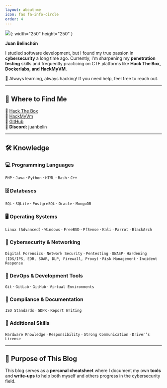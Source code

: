 ```yaml
---
layout: about-me
icon: fas fa-info-circle
order: 4
---
```





![](https://media0.giphy.com/media/v1.Y2lkPTc5MGI3NjExdDhoY2FuaWZmZnYyaXV6MTZ4MW5va25yMXE0bGRtb2F3ZWF4ZTQwOSZlcD12MV9pbnRlcm5hbF9naWZfYnlfaWQmY3Q9cw/Y0uU6oq3hJ1Gu2Er1q/giphy.gif){: width="250" height="250" } 

**Juan Belinchón**  

I studied software development, but I found my true passion in **cybersecurity** a long time ago. Currently, I'm sharpening my **penetration testing** skills and frequently practicing on CTF platforms like **Hack The Box, Dockerlabs, and HackMyVM**.  

🚀 Always learning, always hacking! If you need help, feel free to reach out.  



---

## 📍 Where to Find Me  

🔹 [Hack The Box](https://app.hackthebox.com/profile/1728358)  
🔹 [HackMyVm](https://hackmyvm.eu/public/?u=belin)  
🔹 [GitHub](https://github.com/juanbelin)  
🔹 **Discord:** juanbelin  

---

## 🛠 Knowledge  

### 💻 Programming Languages  
`PHP` · `Java` · `Python` · `HTML` · `Bash` · `C++`  

### 🗄 Databases  
`SQL` · `SQLite` · `PostgreSQL` · `Oracle` · `MongoDB`  

### 🖥 Operating Systems  
`Linux (Advanced)` · `Windows` · `FreeBSD` · `PfSense` · `Kali` · `Parrot` · `BlackArch`  

### 🔐 Cybersecurity & Networking  
`Digital Forensics` · `Network Security` · `Pentesting` · `OWASP` · `Hardening (IDS/IPS, EDR, SOAR, DLP, Firewall, Proxy)` · `Risk Management` · `Incident Response`  

### 🚀 DevOps & Development Tools  
`Git` · `GitLab` · `GitHub` · `Virtual Environments`  

### 📜 Compliance & Documentation  
`ISO Standards` · `GDPR` · `Report Writing`  

### 🔧 Additional Skills  
`Hardware Knowledge` · `Responsibility` · `Strong Communication` · `Driver’s License`  

---

## 🎯 Purpose of This Blog  

This blog serves as a **personal cheatsheet** where I document my own **tools** and **write-ups** to help both myself and others progress in the cybersecurity field.  
